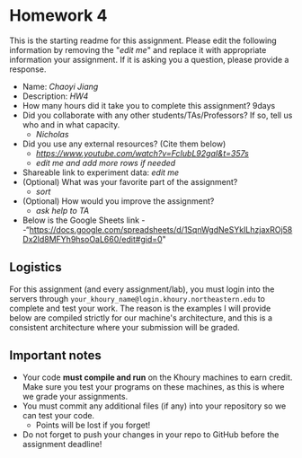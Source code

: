 # Homework 4

This is the starting readme for this assignment.  Please edit the following 
information by removing the "*edit me*" and replace it with appropriate 
information your assignment. If it is asking you a question, please provide 
a response.

- Name: *Chaoyi Jiang*
- Description: *HW4*
- How many hours did it take you to complete this assignment? 
9days
- Did you collaborate with any other students/TAs/Professors? If so, tell 
  us who and in what capacity.
  - *Nicholas*
- Did you use any external resources? (Cite them below)
  - *https://www.youtube.com/watch?v=FcIubL92gaI&t=357s*
  - *edit me and add more rows if needed*
- Shareable link to experiment data: *edit me*
- (Optional) What was your favorite part of the assignment? 
  - *sort*
- (Optional) How would you improve the assignment? 
  - *ask help to TA*
- Below is the Google Sheets link
  --“https://docs.google.com/spreadsheets/d/1SqnWgdNeSYkILhzjaxROj58Dx2ld8MFYh9hsoOaL660/edit#gid=0"
## Logistics

For this assignment (and every assignment/lab), you must login into the 
servers through `your_khoury_name@login.khoury.northeastern.edu` to complete 
and test your work. The reason is the examples I will provide below are 
compiled strictly for our machine's architecture, and this is a consistent 
architecture where your submission will be graded.

## Important notes

* Your code **must compile and run** on the Khoury machines to earn credit. 
  Make sure you test your programs on these machines, as this is where we 
  grade your assignments.
* You must commit any additional files (if any) into your repository so we 
  can test your code.
  * Points will be lost if you forget!
* Do not forget to push your changes in your repo to GitHub before the 
  assignment deadline!

